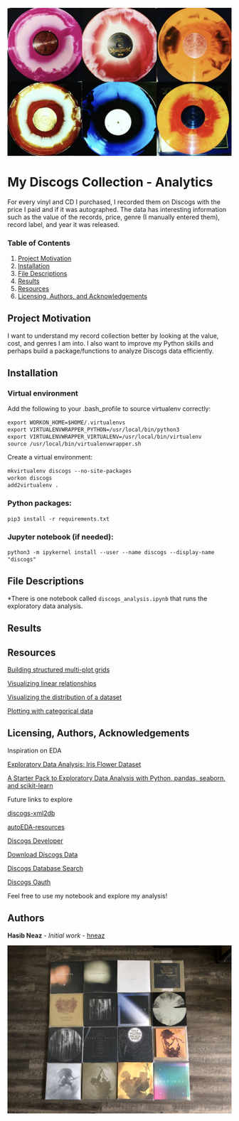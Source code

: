 ![discogs](./images/color.jpg)

# My Discogs Collection - Analytics

For every vinyl and CD I purchased, I recorded them on Discogs with the price I paid and if it was autographed. The data has
interesting information such as the value of the records, price, genre (I manually entered them), record label, and year it was
released.

### Table of Contents

1. [Project Motivation](#motivation)
2. [Installation](#installation)
3. [File Descriptions](#files)
4. [Results](#results)
5. [Resources](#resources)
6. [Licensing, Authors, and Acknowledgements](#licensing)

## Project Motivation<a name="motivation"></a>

I want to understand my record collection better by looking at the value, cost, and genres I am into.
I also want to improve my Python skills and perhaps build a package/functions to analyze Discogs data efficiently.

## Installation <a name="installation"></a>

### Virtual environment
Add the following to your .bash_profile to source virtualenv correctly:

```
export WORKON_HOME=$HOME/.virtualenvs
export VIRTUALENVWRAPPER_PYTHON=/usr/local/bin/python3
export VIRTUALENVWRAPPER_VIRTUALENV=/usr/local/bin/virtualenv
source /usr/local/bin/virtualenvwrapper.sh
```
Create a virtual environment:
```
mkvirtualenv discogs --no-site-packages
workon discogs
add2virtualenv .
```

### Python packages:
```
pip3 install -r requirements.txt
```

### Jupyter notebook (if needed):
```
python3 -m ipykernel install --user --name discogs --display-name "discogs"
```

## File Descriptions <a name="files"></a>
*There is one notebook called `discogs_analysis.ipynb` that runs the exploratory data analysis.

## Results<a name="results"></a>

## Resources<a name="resources"></a>

[Building structured multi-plot grids](https://seaborn.pydata.org/tutorial/axis_grids.html)

[Visualizing linear relationships](https://seaborn.pydata.org/tutorial/regression.html)

[Visualizing the distribution of a dataset](https://seaborn.pydata.org/tutorial/distributions.html#plotting-bivariate-distributions)

[Plotting with categorical data](http://seaborn.pydata.org/tutorial/categorical.html)


## Licensing, Authors, Acknowledgements<a name="licensing"></a>

Inspiration on EDA

[Exploratory Data Analysis: Iris Flower Dataset](https://medium.com/analytics-vidhya/exploratory-data-analysis-iris-flower-dataset-a21c368a1f4)

[A Starter Pack to Exploratory Data Analysis with Python, pandas, seaborn, and scikit-learn](https://towardsdatascience.com/a-starter-pack-to-exploratory-data-analysis-with-python-pandas-seaborn-and-scikit-learn-a77889485baf)


Future links to explore

[discogs-xml2db](https://github.com/philipmat/discogs-xml2db)

[autoEDA-resources](https://github.com/mstaniak/autoEDA-resources)

[Discogs Developer](https://www.discogs.com/developers/#page:home,header:home-quickstart)

[Download Discogs Data](https://data.discogs.com/)

[Discogs Database Search](https://www.discogs.com/developers/#page:database,header:database-search)

[Discogs Oauth](https://github.com/jesseward/discogs-oauth-example)

Feel free to use my notebook and explore my analysis!

## Authors

**Hasib Neaz** - *Initial work* - [hneaz](https://github.com/hneaz)

![col](./images/col.jpg)